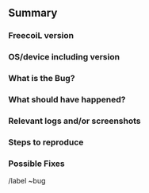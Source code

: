## Summary
<!-- Summarize the issue in one sentence, below. -->

### FreecoiL version
<!-- Specify commit hash or development version if not an official release version, below. -->

### OS/device including version
<!-- Android? Windows? / Samsung? Something? -->

### What is the Bug?
<!-- What went wrong? -->

### What should have happened?
<!-- What was expected? -->

### Relevant logs and/or screenshots
<!-- Paste any relevant logs - please use code blocks (```) to format console 
output, logs, and code as it's very hard to read otherwise. -->

### Steps to reproduce
<!-- Please be very specific. -->

### Possible Fixes
<!-- If you can, link to the line of code that might be responsible for the 
problem or even better submit a PR. -->

/label ~bug
